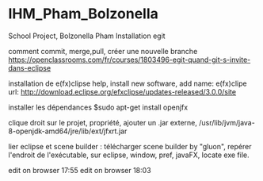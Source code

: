# IHM_Pham_Bolzonella
School Project, Bolzonella Pham
Installation egit

 comment commit, merge,pull, créer une nouvelle branche 
https://openclassrooms.com/fr/courses/1803496-egit-quand-git-s-invite-dans-eclipse

installation de e(fx)clipse
help, install new software, add
name: e(fx)clipe
url: http://download.eclipse.org/efxclipse/updates-released/3.0.0/site

installer les dépendances 
$sudo apt-get install openjfx

clique droit sur le projet, propriété, ajouter un .jar externe, /usr/lib/jvm/java-8-openjdk-amd64/jre/lib/ext/jfxrt.jar

lier eclipse et scene builder : télécharger scene builder by "gluon", repérer l'endroit de l'exécutable, sur eclipse, window, pref, javaFX, locate exe file. 

edit on browser 17:55
edit on browser 18:03
